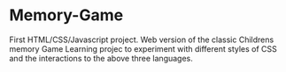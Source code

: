 # Memory-Game
First HTML/CSS/Javascript project. Web version of the classic Childrens memory Game
Learning projec to experiment with different styles of CSS and the interactions to the above three languages.
